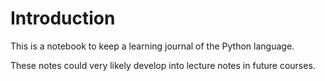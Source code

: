Introduction
============================

This is a notebook to keep a learning journal of the Python language.

These notes could very likely develop into lecture notes in future courses.
